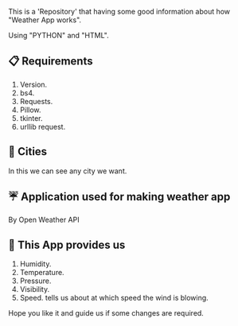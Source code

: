 This is a 'Repository' that having some good information about how "Weather App works".

Using "PYTHON" and "HTML".


:clipboard: Requirements
------
1. Version.
2. bs4.
3. Requests.
4. Pillow.
5. tkinter.
6. urllib request.

:city_sunrise: Cities
------
In this we can see any city we want.

:umbrella: Application used for making weather app 
------
By Open Weather API

:pushpin: This App provides us
------
1. Humidity.
2. Temperature.
3. Pressure.
4. Visibility.
5. Speed. tells us about at which speed the wind is blowing.

Hope you like it and guide us if some changes are required.
